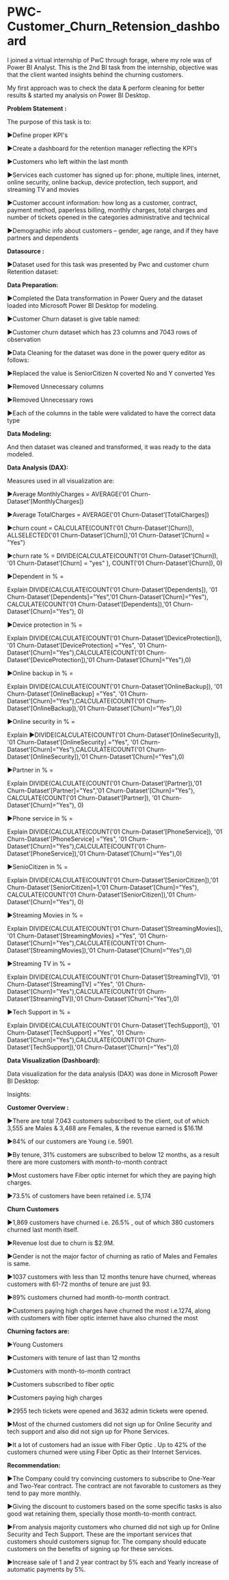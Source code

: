 # PWC-Customer_Churn_Retension_dashboard

I joined a virtual internship of PwC through forage, where my role was of Power BI Analyst. This is the 2nd BI task from the internship, objective was that the client wanted insights behind the churning customers.

My first approach was to check the data & perform cleaning for better results & started my analysis on Power BI Desktop.


**Problem Statement :**

The purpose of this task is to:

▶Define proper KPI's

▶Create a dashboard for the retention manager reflecting the KPI's

▶Customers who left within the last month

▶Services each customer has signed up for: phone, multiple lines, internet, online security, online backup, device protection, tech support, and streaming TV and movies

▶Customer account information: how long as a customer, contract, payment method, paperless billing, monthly charges, total charges and number of tickets opened in the categories administrative and technical

▶Demographic info about customers – gender, age range, and if they have partners and dependents

**Datasource :**

▶Dataset used for this task was presented by Pwc and customer churn Retention dataset:


**Data Preparation:**

▶Completed the Data transformation in Power Query and the dataset loaded into Microsoft Power BI Desktop for modeling.

▶Customer Churn dataset is give table named:

▶Customer churn dataset which has 23 columns and 7043 rows of observation

▶Data Cleaning for the dataset was done in the power query editor as follows:

▶Replaced the value is SeniorCitizen N coverted No and Y converted Yes

▶Removed Unnecessary columns

▶Removed Unnecessary rows

▶Each of the columns in the table were validated to have the correct data type

**Data Modeling:**

And then dataset was cleaned and transformed, it was ready to the data modeled.



**Data Analysis (DAX):**

Measures used in all visualization are:


▶Average MonthlyCharges = AVERAGE('01 Churn-Dataset'[MonthlyCharges])


▶Average TotalCharges = AVERAGE('01 Churn-Dataset'[TotalCharges])


▶churn count = CALCULATE(COUNT('01 Churn-Dataset'[Churn]), ALLSELECTED('01 Churn-Dataset'[Churn]),'01 Churn-Dataset'[Churn] = "Yes")


▶churn rate % = DIVIDE(CALCULATE(COUNT('01 Churn-Dataset'[Churn]), '01 Churn-Dataset'[Churn] = "yes" ), COUNT('01 Churn-Dataset'[Churn]), 0)


▶Dependent in % =

Explain
DIVIDE(CALCULATE(COUNT('01 Churn-Dataset'[Dependents]), '01 Churn-Dataset'[Dependents]="Yes",'01 Churn-Dataset'[Churn]="Yes"), CALCULATE(COUNT('01 Churn-Dataset'[Dependents]),'01 Churn-Dataset'[Churn]="Yes"), 0)


▶Device protection in % =

Explain
DIVIDE(CALCULATE(COUNT('01 Churn-Dataset'[DeviceProtection]), '01 Churn-Dataset'[DeviceProtection] ="Yes", '01 Churn-Dataset'[Churn]="Yes"),CALCULATE(COUNT('01 Churn-Dataset'[DeviceProtection]),'01 Churn-Dataset'[Churn]="Yes"),0)

▶Online backup in % =

Explain
DIVIDE(CALCULATE(COUNT('01 Churn-Dataset'[OnlineBackup]), '01 Churn-Dataset'[OnlineBackup] ="Yes", '01 Churn-Dataset'[Churn]="Yes"),CALCULATE(COUNT('01 Churn-Dataset'[OnlineBackup]),'01 Churn-Dataset'[Churn]="Yes"),0)

▶Online security in % =

Explain
▶DIVIDE(CALCULATE(COUNT('01 Churn-Dataset'[OnlineSecurity]), '01 Churn-Dataset'[OnlineSecurity] ="Yes", '01 Churn-Dataset'[Churn]="Yes"),CALCULATE(COUNT('01 Churn-Dataset'[OnlineSecurity]),'01 Churn-Dataset'[Churn]="Yes"),0)

▶Partner in % =

Explain
DIVIDE(CALCULATE(COUNT('01 Churn-Dataset'[Partner]),'01 Churn-Dataset'[Partner]="Yes",'01 Churn-Dataset'[Churn]="Yes"), CALCULATE(COUNT('01 Churn-Dataset'[Partner]), '01 Churn-Dataset'[Churn]="Yes"), 0)

▶Phone service in % =

Explain
DIVIDE(CALCULATE(COUNT('01 Churn-Dataset'[PhoneService]), '01 Churn-Dataset'[PhoneService] ="Yes", '01 Churn-Dataset'[Churn]="Yes"),CALCULATE(COUNT('01 Churn-Dataset'[PhoneService]),'01 Churn-Dataset'[Churn]="Yes"),0)

▶SenioCitizen in % =

Explain
DIVIDE(CALCULATE(COUNT('01 Churn-Dataset'[SeniorCitizen]),'01 Churn-Dataset'[SeniorCitizen]=1,'01 Churn-Dataset'[Churn]="Yes"), CALCULATE(COUNT('01 Churn-Dataset'[SeniorCitizen]),'01 Churn-Dataset'[Churn]="Yes"), 0)

▶Streaming Movies in % =

Explain
DIVIDE(CALCULATE(COUNT('01 Churn-Dataset'[StreamingMovies]), '01 Churn-Dataset'[StreamingMovies] ="Yes", '01 Churn-Dataset'[Churn]="Yes"),CALCULATE(COUNT('01 Churn-Dataset'[StreamingMovies]),'01 Churn-Dataset'[Churn]="Yes"),0)

▶Streaming TV in % =

Explain
DIVIDE(CALCULATE(COUNT('01 Churn-Dataset'[StreamingTV]), '01 Churn-Dataset'[StreamingTV] ="Yes", '01 Churn-Dataset'[Churn]="Yes"),CALCULATE(COUNT('01 Churn-Dataset'[StreamingTV]),'01 Churn-Dataset'[Churn]="Yes"),0)

▶Tech Support in % =

Explain
DIVIDE(CALCULATE(COUNT('01 Churn-Dataset'[TechSupport]), '01 Churn-Dataset'[TechSupport] ="Yes", '01 Churn-Dataset'[Churn]="Yes"),CALCULATE(COUNT('01 Churn-Dataset'[TechSupport]),'01 Churn-Dataset'[Churn]="Yes"),0)

**Data Visualization (Dashboard):**

Data visualization for the data analysis (DAX) was done in Microsoft Power BI Desktop:

Insights:

**Customer Overview :**

▶There are total 7,043 customers subscribed to the client, out of which 3,555 are Males & 3,488 are Females, & the revenue earned is $16.1M

▶84% of our customers are Young i.e. 5901.

▶By tenure, 31% customers are subscribed to below 12 months, as a result there are more customers with month-to-month contract

▶Most customers have Fiber optic internet for which they are paying high charges.

▶73.5% of customers have been retained i.e. 5,174

**Churn Customers**

▶1,869 customers have churned i.e. 26.5% , out of which 380 customers churned last month itself.

▶Revenue lost due to churn is $2.9M.

▶Gender is not the major factor of churning as ratio of Males and Females is same.

▶1037 customers with less than 12 months tenure have churned, whereas customers with 61-72 months of tenure are just 93.

▶89% customers churned had month-to-month contract.

▶Customers paying high charges have churned the most i.e.1274, along with customers with fiber optic internet have also churned the most


**Churning factors are:**

▶Young Customers

▶Customers with tenure of last than 12 months

▶Customers with month-to-month contract

▶Customers subscribed to fiber optic

▶Customers paying high charges

▶2955 tech tickets were opened and 3632 admin tickets were opened.

▶Most of the churned customers did not sign up for Online Security and tech support and also did not sign up for Phone Services.

▶It a lot of customers had an issue with Fiber Optic . Up to 42% of the customers churned were using Fiber Optic as their Internet Services.

**Recommendation:**

▶The Company could try convincing customers to subscribe to One-Year and Two-Year contract. The contract are not favorable to customers as they tend to pay more monthly.

▶Giving the discount to customers based on the some specific tasks is also good wat retaining them, specially those month-to-month contract.

▶From analysis majority customers who churned did not sigh up for Online Security and Tech Support. These are the important services that customers should customers signup for. The company should educate customers on the benefits of signing up for these services.

▶Increase sale of 1 and 2 year contract by 5% each and Yearly increase of automatic payments by 5%.
